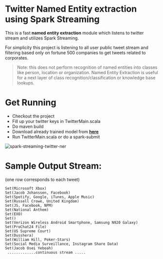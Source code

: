 # Twitter Named Entity extraction using Spark Streaming

This is a fast **named entity extraction** module which listens to twitter stream and utilizes Spark Streaming.

For simplicity this project is listening to all user public tweet stream and filtering based only on fortune 500 companies to get tweets related to corporates.

> Note: this does not perform recognition of named entities into classes like person, location or organization. Named Entity Extraction is useful for a next layer of class recognition/classification or knowledge base lookups.


# Get Running
- Checkout the project
- Fill up your twitter keys in TwitterMain.scala
- Do maven build
- Download already trained model from [**here**](http://downloads.gate.ac.uk/twitie/gate-EN-twitter.model)
- Run TwitterMain.scala or do a spark-submit

![spark-streaming-twitter-ner](https://cloud.githubusercontent.com/assets/9861437/19310027/bbfad5a0-90a5-11e6-830b-6607a8ef9aa6.jpg)

# Sample Output Stream: 
(one row corresponds to each tweet)

```
Set(Microsoft Xbox)
Set(Jacob Johanssen, Facebook)
Set(Spotify, Google, iTunes, Apple Music)
Set(Russell Crowe, United Kingdom)
Set(JS, Facebook, NPM)
Set(National Anthem)
Set(EXO)
Set()
Set(Verizon Wireless Android Smartphone, Samsung N920 Galaxy)
Set(ProChat24 File)
Set(US Supreme Court)
Set(Dusshera)
Set(William Hill, Poker-Stars)
Set(Social Media Surveillance, Instagram Share Data)
Set(Jacob Osei Yeboah)
 .............continuous stream .....
```

